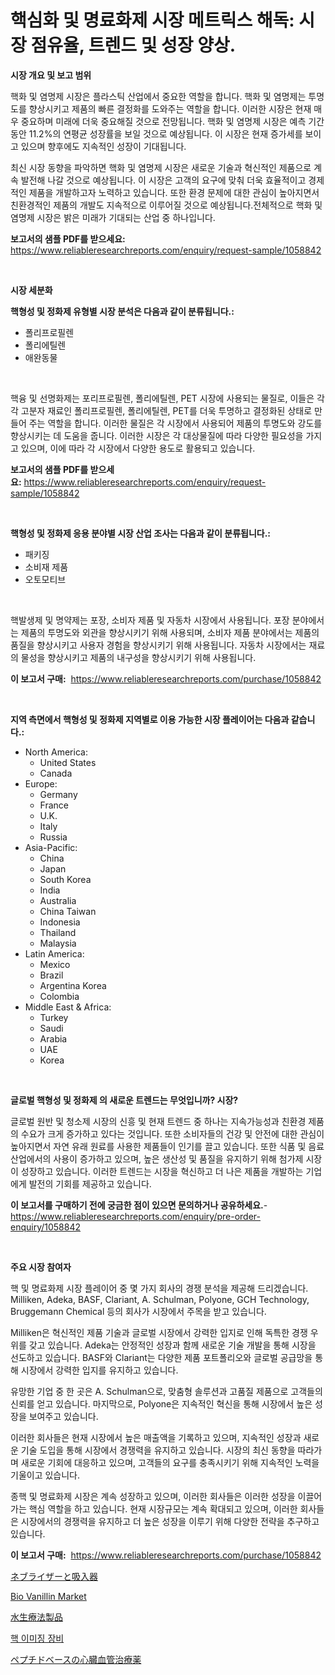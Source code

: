 <p><h1>핵심화 및 명료화제 시장 메트릭스 해독: 시장 점유율, 트렌드 및 성장 양상.</h1></p><p><strong>시장 개요 및 보고 범위</strong></p>
<p><p>핵화 및 염명제 시장은 플라스틱 산업에서 중요한 역할을 합니다. 핵화 및 염명제는 투명도를 향상시키고 제품의 빠른 결정화를 도와주는 역할을 합니다. 이러한 시장은 현재 매우 중요하며 미래에 더욱 중요해질 것으로 전망됩니다. 핵화 및 염명제 시장은 예측 기간 동안 11.2%의 연평균 성장률을 보일 것으로 예상됩니다. 이 시장은 현재 증가세를 보이고 있으며 향후에도 지속적인 성장이 기대됩니다.</p><p>최신 시장 동향을 파악하면 핵화 및 염명제 시장은 새로운 기술과 혁신적인 제품으로 계속 발전해 나갈 것으로 예상됩니다. 이 시장은 고객의 요구에 맞춰 더욱 효율적이고 경제적인 제품을 개발하고자 노력하고 있습니다. 또한 환경 문제에 대한 관심이 높아지면서 친환경적인 제품의 개발도 지속적으로 이루어질 것으로 예상됩니다.전체적으로 핵화 및 염명제 시장은 밝은 미래가 기대되는 산업 중 하나입니다.</p></p>
<p><strong>보고서의 샘플 PDF를 받으세요:</strong> <a href="https://www.reliableresearchreports.com/enquiry/request-sample/1058842">https://www.reliableresearchreports.com/enquiry/request-sample/1058842</a></p>
<p>&nbsp;</p>
<p><strong>시장 세분화</strong></p>
<p><strong>핵형성 및 정화제 유형별 시장 분석은 다음과 같이 분류됩니다.:</strong></p>
<p><ul><li>폴리프로필렌</li><li>폴리에틸렌</li><li>애완동물</li></ul></p>
<p>&nbsp;</p>
<p><p>핵융 및 선명화제는 포리프로필렌, 폴리에틸렌, PET 시장에 사용되는 물질로, 이들은 각각 고분자 재료인 폴리프로필렌, 폴리에틸렌, PET를 더욱 투명하고 결정화된 상태로 만들어 주는 역할을 합니다. 이러한 물질은 각 시장에서 사용되어 제품의 투명도와 강도를 향상시키는 데 도움을 줍니다. 이러한 시장은 각 대상물질에 따라 다양한 필요성을 가지고 있으며, 이에 따라 각 시장에서 다양한 용도로 활용되고 있습니다.</p></p>
<p><strong>보고서의 샘플 PDF를 받으세요:</strong>&nbsp;<a href="https://www.reliableresearchreports.com/enquiry/request-sample/1058842">https://www.reliableresearchreports.com/enquiry/request-sample/1058842</a></p>
<p>&nbsp;</p>
<p><strong> 핵형성 및 정화제 응용 분야별 시장 산업 조사는 다음과 같이 분류됩니다.:</strong></p>
<p><ul><li>패키징</li><li>소비재 제품</li><li>오토모티브</li></ul></p>
<p>&nbsp;</p>
<p><p>핵발생제 및 명약제는 포장, 소비자 제품 및 자동차 시장에서 사용됩니다. 포장 분야에서는 제품의 투명도와 외관을 향상시키기 위해 사용되며, 소비자 제품 분야에서는 제품의 품질을 향상시키고 사용자 경험을 향상시키기 위해 사용됩니다. 자동차 시장에서는 재료의 물성을 향상시키고 제품의 내구성을 향상시키기 위해 사용됩니다.</p></p>
<p><strong>이 보고서 구매:</strong>&nbsp; <a href="https://www.reliableresearchreports.com/purchase/1058842">https://www.reliableresearchreports.com/purchase/1058842</a></p>
<p>&nbsp;</p>
<p><strong>지역 측면에서 핵형성 및 정화제 지역별로 이용 가능한 시장 플레이어는 다음과 같습니다.:</strong></p>
<p><ul>
    <li>
        North America:
        <ul>
            <li>United States</li>
            <li>Canada</li>
        </ul>
    </li>
    <li>
        Europe:
        <ul>
            <li>Germany</li>
            <li>France</li>
            <li>U.K.</li>
            <li>Italy</li>
            <li>Russia</li>
        </ul>
    </li>
    <li>
        Asia-Pacific:
        <ul>
            <li>China</li>
            <li>Japan</li>
            <li>South Korea</li>
            <li>India</li>
            <li>Australia</li>
            <li>China Taiwan</li>
            <li>Indonesia</li>
            <li>Thailand</li>
            <li>Malaysia</li>
        </ul>
    </li>
    <li>
        Latin America:
        <ul>
            <li>Mexico</li>
            <li>Brazil</li>
            <li>Argentina Korea</li>
            <li>Colombia</li>
        </ul>
    </li>
    <li>
        Middle East & Africa:
        <ul>
            <li>Turkey</li>
            <li>Saudi</li>
            <li>Arabia</li>
            <li>UAE</li>
            <li>Korea</li>
        </ul>
    </li>
    </ul></p>
<p>&nbsp;</p>
<p><strong>글로벌 핵형성 및 정화제 의 새로운 트렌드는 무엇입니까? 시장?</strong></p>
<p><p>글로벌 원반 및 청소제 시장의 신흥 및 현재 트렌드 중 하나는 지속가능성과 친환경 제품의 수요가 크게 증가하고 있다는 것입니다. 또한 소비자들의 건강 및 안전에 대한 관심이 높아지면서 자연 유래 원료를 사용한 제품들이 인기를 끌고 있습니다. 또한 식품 및 음료 산업에서의 사용이 증가하고 있으며, 높은 생산성 및 품질을 유지하기 위해 첨가제 시장이 성장하고 있습니다. 이러한 트렌드는 시장을 혁신하고 더 나은 제품을 개발하는 기업에게 발전의 기회를 제공하고 있습니다.</p></p>
<p><strong>이 보고서를 구매하기 전에 궁금한 점이 있으면 문의하거나 공유하세요.</strong>- <a href="https://www.reliableresearchreports.com/enquiry/pre-order-enquiry/1058842">https://www.reliableresearchreports.com/enquiry/pre-order-enquiry/1058842</a></p>
<p>&nbsp;</p>
<p><strong>주요 시장 참여자</strong></p>
<p><p>핵 및 명료화제 시장 플레이어 중 몇 가지 회사의 경쟁 분석을 제공해 드리겠습니다. Milliken, Adeka, BASF, Clariant, A. Schulman, Polyone, GCH Technology, Bruggemann Chemical 등의 회사가 시장에서 주목을 받고 있습니다. </p><p>Milliken은 혁신적인 제품 기술과 글로벌 시장에서 강력한 입지로 인해 독특한 경쟁 우위를 갖고 있습니다. Adeka는 안정적인 성장과 함께 새로운 기술 개발을 통해 시장을 선도하고 있습니다. BASF와 Clariant는 다양한 제품 포트폴리오와 글로벌 공급망을 통해 시장에서 강력한 입지를 유지하고 있습니다. </p><p>유망한 기업 중 한 곳은 A. Schulman으로, 맞춤형 솔루션과 고품질 제품으로 고객들의 신뢰를 얻고 있습니다. 마지막으로, Polyone은 지속적인 혁신을 통해 시장에서 높은 성장을 보여주고 있습니다. </p><p>이러한 회사들은 현재 시장에서 높은 매출액을 기록하고 있으며, 지속적인 성장과 새로운 기술 도입을 통해 시장에서 경쟁력을 유지하고 있습니다. 시장의 최신 동향을 따라가며 새로운 기회에 대응하고 있으며, 고객들의 요구를 충족시키기 위해 지속적인 노력을 기울이고 있습니다. </p><p>종핵 및 명료화제 시장은 계속 성장하고 있으며, 이러한 회사들은 이러한 성장을 이끌어가는 핵심 역할을 하고 있습니다. 현재 시장규모는 계속 확대되고 있으며, 이러한 회사들은 시장에서의 경쟁력을 유지하고 더 높은 성장을 이루기 위해 다양한 전략을 추구하고 있습니다.</p></p>
<p><strong>이 보고서 구매:</strong>&nbsp;&nbsp;<a href="https://www.reliableresearchreports.com/purchase/1058842">https://www.reliableresearchreports.com/purchase/1058842</a></p>
<p><p><a href="https://medium.com/@mariek11927/%E3%83%8D%E3%83%96%E3%83%A9%E3%82%A4%E3%82%B6%E3%83%BC%E3%81%A8%E5%90%B8%E5%85%A5%E5%99%A8%E3%81%AE%E5%B8%82%E5%A0%B4-2031%E5%B9%B4%E3%81%BE%E3%81%A7%E3%81%AE%E6%88%90%E5%8A%9F%E3%81%99%E3%82%8B%E3%83%93%E3%82%B8%E3%83%8D%E3%82%B9%E6%88%A6%E7%95%A5%E3%81%AE%E9%8D%B5-9c9d1e75b305">ネブライザーと吸入器</a></p><p><a href="https://github.com/joannesouthgate/Market-Research-Report-List-2/blob/main/bio-vanillin-market.md">Bio Vanillin Market</a></p><p><a href="https://medium.com/@mariek11927/%E6%B0%B4%E4%B8%AD%E3%82%BB%E3%83%A9%E3%83%94%E3%83%BC%E8%A3%BD%E5%93%81%E5%B8%82%E5%A0%B4%E3%82%92%E5%88%86%E6%9E%90-%E3%82%B0%E3%83%AD%E3%83%BC%E3%83%90%E3%83%AB%E7%94%A3%E6%A5%AD%E3%81%AE%E8%A6%8B%E9%80%9A%E3%81%97%E3%81%A8%E4%BA%88%E6%B8%AC-2024%E5%B9%B4%E3%81%8B%E3%82%892031%E5%B9%B4-998c2a903d12">水生療法製品</a></p><p><a href="https://github.com/vss5505pa7z1p/Market-Research-Report-List-1/blob/main/9010352192697.md">핵 이미징 장비</a></p><p><a href="https://github.com/vhemk0794148/Market-Research-Report-List-1/blob/main/9924874192972.md">ペプチドベースの心臓血管治療薬</a></p></p>
